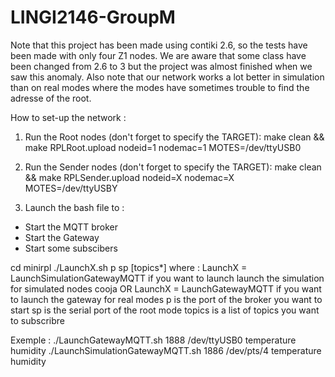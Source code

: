 # LINGI2146-GroupM

Note that this project has been made using contiki 2.6, so the tests have been made with only four Z1 nodes. 
We are aware that some class have been changed from 2.6 to 3 but the project was almost finished when we saw this anomaly.
Also note that our network works a lot better in simulation than on real modes where the modes have sometimes trouble to find the adresse of the root. 

How to set-up the network : 
1. Run the Root nodes (don't forget to specify the TARGET):
make clean && make RPLRoot.upload nodeid=1 nodemac=1 MOTES=/dev/ttyUSB0

2. Run the Sender nodes (don't forget to specify the TARGET):
make clean && make RPLSender.upload nodeid=X nodemac=X MOTES=/dev/ttyUSBY 

3. Launch the bash file to :
- Start the MQTT broker 
- Start the Gateway
- Start some subscibers

cd minirpl
./LaunchX.sh p sp [topics*]
where : 
LaunchX = LaunchSimulationGatewayMQTT if you want to launch launch the simulation for simulated nodes cooja OR  LaunchX = LaunchGatewayMQTT if you want to launch the gateway for real modes
p is the port of the broker you want to start
sp is the serial port of the root mode 
topics is a list of topics you want to subscribre

Exemple :
./LaunchGatewayMQTT.sh 1888 /dev/ttyUSB0 temperature humidity
./LaunchSimulationGatewayMQTT.sh 1886 /dev/pts/4 temperature humidity


